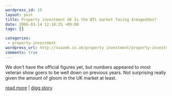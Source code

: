 ```yaml
--- 
wordpress_id: 15
layout: post
title: Property investment UK Is the BTL market facing Armageddon?
date: 2008-03-14 12:18:25 +00:00
tags: []

categories: 
 - property-investment
wordpress_url: http://saiweb.co.uk/property investment/property-investment-uk-is-the-btl-market-facing-armageddon
comments: true
---
```

We don't have the official figures yet, but numbers appeared to most veteran show goers to be well down on previous years. Not surprising really given the amount of gloom in the UK market at least.

<a href="http://www.propertysecrets.net/blogs/max_growth/property_investment_in_the_uk_is_the_btl_market_facing_armageddon/post-139.html">read more</a> | <a href="http://www.digg.com/business_finance/Property_investment_UK_Is_the_BTL_market_facing_Armageddon">digg story</a>
